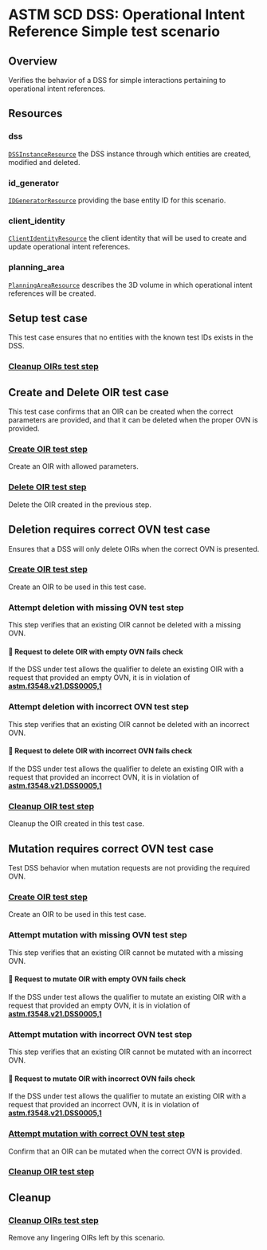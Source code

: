 # ASTM SCD DSS: Operational Intent Reference Simple test scenario

## Overview

Verifies the behavior of a DSS for simple interactions pertaining to operational intent references.

## Resources

### dss

[`DSSInstanceResource`](../../../../resources/astm/f3548/v21/dss.py) the DSS instance through which entities are created, modified and deleted.

### id_generator

[`IDGeneratorResource`](../../../../resources/interuss/id_generator.py) providing the base entity ID for this scenario.

### client_identity

[`ClientIdentityResource`](../../../../resources/communications/client_identity.py) the client identity that will be used to create and update operational intent references.

### planning_area

[`PlanningAreaResource`](../../../../resources/planning_area.py) describes the 3D volume in which operational intent references will be created.

## Setup test case

This test case ensures that no entities with the known test IDs exists in the DSS.

### [Cleanup OIRs test step](./clean_workspace_op_intents.md)

## Create and Delete OIR test case

This test case confirms that an OIR can be created when the correct parameters are provided,
and that it can be deleted when the proper OVN is provided.

### [Create OIR test step](./fragments/oir/crud/create_query.md)

Create an OIR with allowed parameters.

### [Delete OIR test step](./fragments/oir/crud/delete_query.md)

Delete the OIR created in the previous step.

## Deletion requires correct OVN test case

Ensures that a DSS will only delete OIRs when the correct OVN is presented.

### [Create OIR test step](./fragments/oir/crud/create_query.md)

Create an OIR to be used in this test case.

### Attempt deletion with missing OVN test step

This step verifies that an existing OIR cannot be deleted with a missing OVN.

#### 🛑 Request to delete OIR with empty OVN fails check

If the DSS under test allows the qualifier to delete an existing OIR with a request that provided an empty OVN,
it is in violation of **[astm.f3548.v21.DSS0005,1](../../../../requirements/astm/f3548/v21.md)**

### Attempt deletion with incorrect OVN test step

This step verifies that an existing OIR cannot be deleted with an incorrect OVN.

#### 🛑 Request to delete OIR with incorrect OVN fails check

If the DSS under test allows the qualifier to delete an existing OIR with a request that provided an incorrect OVN,
it is in violation of **[astm.f3548.v21.DSS0005,1](../../../../requirements/astm/f3548/v21.md)**

### [Cleanup OIR test step](./fragments/oir/crud/delete_query.md)

Cleanup the OIR created in this test case.

## Mutation requires correct OVN test case

Test DSS behavior when mutation requests are not providing the required OVN.

### [Create OIR test step](./fragments/oir/crud/create_query.md)

Create an OIR to be used in this test case.

### Attempt mutation with missing OVN test step

This step verifies that an existing OIR cannot be mutated with a missing OVN.

#### 🛑 Request to mutate OIR with empty OVN fails check

If the DSS under test allows the qualifier to mutate an existing OIR with a request that provided an empty OVN,
it is in violation of **[astm.f3548.v21.DSS0005,1](../../../../requirements/astm/f3548/v21.md)**

### Attempt mutation with incorrect OVN test step

This step verifies that an existing OIR cannot be mutated with an incorrect OVN.

#### 🛑 Request to mutate OIR with incorrect OVN fails check

If the DSS under test allows the qualifier to mutate an existing OIR with a request that provided an incorrect OVN,
it is in violation of **[astm.f3548.v21.DSS0005,1](../../../../requirements/astm/f3548/v21.md)**

### [Attempt mutation with correct OVN test step](./fragments/oir/crud/update_query.md)

Confirm that an OIR can be mutated when the correct OVN is provided.

### [Cleanup OIR test step](./fragments/oir/crud/delete_query.md)

## Cleanup

### [Cleanup OIRs test step](./clean_workspace_op_intents.md)

Remove any lingering OIRs left by this scenario.

